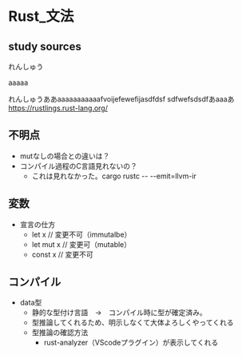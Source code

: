 # Rust_文法

## study sources

れんしゅう


aaaaa


れんしゅうああaaaaaaaaaaafvoijefewefijasdfdsf
sdfwefsdsdfあaaaあ
https://rustlings.rust-lang.org/

## 不明点
- mutなしの場合との違いは？
- コンパイル過程のC言語見れないの？
  - これは見れなかった。cargo rustc -- --emit=llvm-ir

## 変数
- 宣言の仕方
  - let x           // 変更不可（immutalbe）
  - let mut x      // 変更可（mutable）
  - const x         // 変更不可

## コンパイル
- data型
  - 静的な型付け言語　→　コンパイル時に型が確定済み。
  - 型推論してくれるため、明示しなくて大体よろしくやってくれる
  - 型推論の確認方法
    - rust-analyzer（VScodeプラグイン）が表示してくれる

##